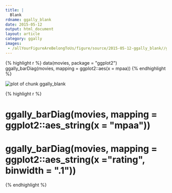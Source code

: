 ```yaml
---
title: |
  Blank
rdname: ggally_blank
date: 2015-05-12
output: html_document
layout: article
category: ggally
images:
 - /allYourFigureAreBelongToUs/figure/source/2015-05-12-ggally_blank//ggally_blank-1.png
---
```





{% highlight r %}
data(movies, package = "ggplot2")
ggally_barDiag(movies, mapping = ggplot2::aes(x = mpaa))
{% endhighlight %}

![plot of chunk ggally_blank](/allYourFigureAreBelongToUs/figure/source/2015-05-12-ggally_blank/ggally_blank-1.png) 

{% highlight r %}
# ggally_barDiag(movies, mapping = ggplot2::aes_string(x = "mpaa"))
# ggally_barDiag(movies, mapping = ggplot2::aes_string(x ="rating", binwidth = ".1"))
{% endhighlight %}